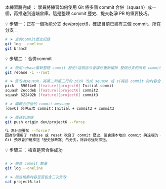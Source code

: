 本練習將完成 ：
學員將練習如何使用 Git 將多個 commit 合併（squash）成一個，再推送到遠端倉庫。這是整理 commit 歷史、提交乾淨 PR 的重要技巧。

💡 步驟一：正在一個功能分支 dev/project6，確認目前已經有三個 commit、所在分支：

```bash
# ➤ 查詢commit歷史紀錄
git log --oneline
git branch
```

💡 步驟二 ：合併commit

```bash
# ➤ 使用rebase重新整理 commit 歷史(這個指令會讓你重新編排 整個分支的所有 commit)
git rebase -i --root

# ➤ 修改為squash，將第二和第三行的 pick 改成 squash 或 s(將該 commit 的內容合併到前一個 commit，並一起編輯 commit message)：
pick   890f4e8 [feature][project6] Initial commit
squash 2eccdeb [feature][project6] commit2
squash 622492b [feature][project6] commit3

# ➤ 編輯合併後的 commit message
[devC] 合併三次 commit：Initial + commit2 + commit3

# ➤ 推送到遠端 
git push origin dev/project6 --force

🔍 為什麼要加 --force？
因為你使用了 rebase 或 reset 改寫了 commit 歷史，這會讓本地的 commit 與遠端的 commit 不一致。
Git 預設會拒絕推送「歷史被改寫」的分支，除非你強制推送。


```

💡 步驟三 ：檢查是否合併成功
```bash

# ➤ 檢查 commit 數量
git log --oneline

# ➤ 檢查檔案內容是否包含三次修改
cat project6.txt

```
